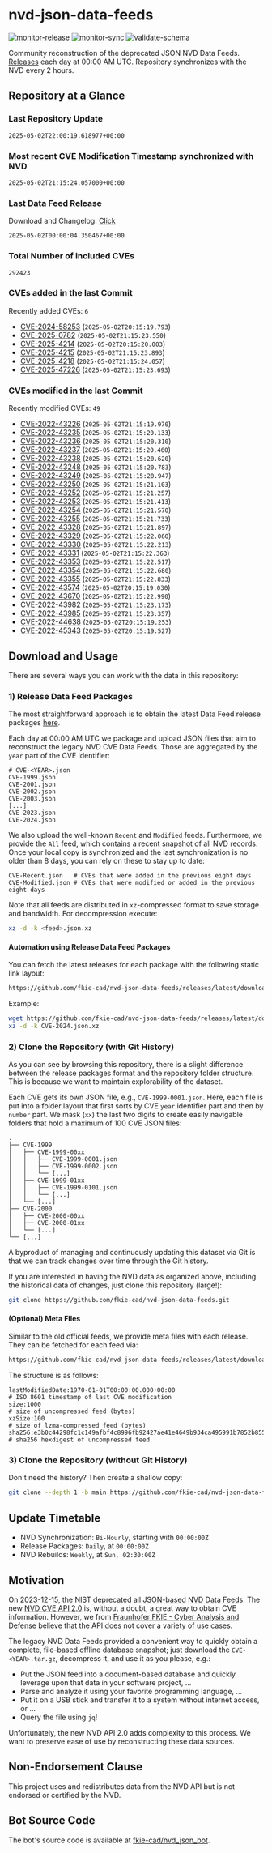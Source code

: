 # nvd-json-data-feeds

[![monitor-release](https://github.com/fkie-cad/nvd-json-data-feeds/actions/workflows/monitor_release.yml/badge.svg)](https://github.com/fkie-cad/nvd-json-data-feeds/actions/workflows/monitor_release.yml)
[![monitor-sync](https://github.com/fkie-cad/nvd-json-data-feeds/actions/workflows/monitor_sync.yml/badge.svg)](https://github.com/fkie-cad/nvd-json-data-feeds/actions/workflows/monitor_sync.yml)
[![validate-schema](https://github.com/fkie-cad/nvd-json-data-feeds/actions/workflows/validate_schema.yml/badge.svg)](https://github.com/fkie-cad/nvd-json-data-feeds/actions/workflows/validate_schema.yml)

Community reconstruction of the deprecated JSON NVD Data Feeds.
[Releases](https://github.com/fkie-cad/nvd-json-data-feeds/releases/latest) each day at 00:00 AM UTC.
Repository synchronizes with the NVD every 2 hours.

## Repository at a Glance

### Last Repository Update

```plain
2025-05-02T22:00:19.618977+00:00
```

### Most recent CVE Modification Timestamp synchronized with NVD

```plain
2025-05-02T21:15:24.057000+00:00
```

### Last Data Feed Release

Download and Changelog: [Click](https://github.com/fkie-cad/nvd-json-data-feeds/releases/latest)

```plain
2025-05-02T00:00:04.350467+00:00
```

### Total Number of included CVEs

```plain
292423
```

### CVEs added in the last Commit

Recently added CVEs: `6`

- [CVE-2024-58253](CVE-2024/CVE-2024-582xx/CVE-2024-58253.json) (`2025-05-02T20:15:19.793`)
- [CVE-2025-0782](CVE-2025/CVE-2025-07xx/CVE-2025-0782.json) (`2025-05-02T21:15:23.550`)
- [CVE-2025-4214](CVE-2025/CVE-2025-42xx/CVE-2025-4214.json) (`2025-05-02T20:15:20.003`)
- [CVE-2025-4215](CVE-2025/CVE-2025-42xx/CVE-2025-4215.json) (`2025-05-02T21:15:23.893`)
- [CVE-2025-4218](CVE-2025/CVE-2025-42xx/CVE-2025-4218.json) (`2025-05-02T21:15:24.057`)
- [CVE-2025-47226](CVE-2025/CVE-2025-472xx/CVE-2025-47226.json) (`2025-05-02T21:15:23.693`)


### CVEs modified in the last Commit

Recently modified CVEs: `49`

- [CVE-2022-43226](CVE-2022/CVE-2022-432xx/CVE-2022-43226.json) (`2025-05-02T21:15:19.970`)
- [CVE-2022-43235](CVE-2022/CVE-2022-432xx/CVE-2022-43235.json) (`2025-05-02T21:15:20.133`)
- [CVE-2022-43236](CVE-2022/CVE-2022-432xx/CVE-2022-43236.json) (`2025-05-02T21:15:20.310`)
- [CVE-2022-43237](CVE-2022/CVE-2022-432xx/CVE-2022-43237.json) (`2025-05-02T21:15:20.460`)
- [CVE-2022-43238](CVE-2022/CVE-2022-432xx/CVE-2022-43238.json) (`2025-05-02T21:15:20.620`)
- [CVE-2022-43248](CVE-2022/CVE-2022-432xx/CVE-2022-43248.json) (`2025-05-02T21:15:20.783`)
- [CVE-2022-43249](CVE-2022/CVE-2022-432xx/CVE-2022-43249.json) (`2025-05-02T21:15:20.947`)
- [CVE-2022-43250](CVE-2022/CVE-2022-432xx/CVE-2022-43250.json) (`2025-05-02T21:15:21.103`)
- [CVE-2022-43252](CVE-2022/CVE-2022-432xx/CVE-2022-43252.json) (`2025-05-02T21:15:21.257`)
- [CVE-2022-43253](CVE-2022/CVE-2022-432xx/CVE-2022-43253.json) (`2025-05-02T21:15:21.413`)
- [CVE-2022-43254](CVE-2022/CVE-2022-432xx/CVE-2022-43254.json) (`2025-05-02T21:15:21.570`)
- [CVE-2022-43255](CVE-2022/CVE-2022-432xx/CVE-2022-43255.json) (`2025-05-02T21:15:21.733`)
- [CVE-2022-43328](CVE-2022/CVE-2022-433xx/CVE-2022-43328.json) (`2025-05-02T21:15:21.897`)
- [CVE-2022-43329](CVE-2022/CVE-2022-433xx/CVE-2022-43329.json) (`2025-05-02T21:15:22.060`)
- [CVE-2022-43330](CVE-2022/CVE-2022-433xx/CVE-2022-43330.json) (`2025-05-02T21:15:22.213`)
- [CVE-2022-43331](CVE-2022/CVE-2022-433xx/CVE-2022-43331.json) (`2025-05-02T21:15:22.363`)
- [CVE-2022-43353](CVE-2022/CVE-2022-433xx/CVE-2022-43353.json) (`2025-05-02T21:15:22.517`)
- [CVE-2022-43354](CVE-2022/CVE-2022-433xx/CVE-2022-43354.json) (`2025-05-02T21:15:22.680`)
- [CVE-2022-43355](CVE-2022/CVE-2022-433xx/CVE-2022-43355.json) (`2025-05-02T21:15:22.833`)
- [CVE-2022-43574](CVE-2022/CVE-2022-435xx/CVE-2022-43574.json) (`2025-05-02T20:15:19.030`)
- [CVE-2022-43670](CVE-2022/CVE-2022-436xx/CVE-2022-43670.json) (`2025-05-02T21:15:22.990`)
- [CVE-2022-43982](CVE-2022/CVE-2022-439xx/CVE-2022-43982.json) (`2025-05-02T21:15:23.173`)
- [CVE-2022-43985](CVE-2022/CVE-2022-439xx/CVE-2022-43985.json) (`2025-05-02T21:15:23.357`)
- [CVE-2022-44638](CVE-2022/CVE-2022-446xx/CVE-2022-44638.json) (`2025-05-02T20:15:19.253`)
- [CVE-2022-45343](CVE-2022/CVE-2022-453xx/CVE-2022-45343.json) (`2025-05-02T20:15:19.527`)


## Download and Usage

There are several ways you can work with the data in this repository:

### 1) Release Data Feed Packages

The most straightforward approach is to obtain the latest Data Feed release packages [here](https://github.com/fkie-cad/nvd-json-data-feeds/releases/latest).

Each day at 00:00 AM UTC we package and upload JSON files that aim to reconstruct the legacy NVD CVE Data Feeds.
Those are aggregated by the `year` part of the CVE identifier:

```
# CVE-<YEAR>.json
CVE-1999.json
CVE-2001.json
CVE-2002.json
CVE-2003.json
[...]
CVE-2023.json
CVE-2024.json
```

We also upload the well-known `Recent` and `Modified` feeds.
Furthermore, we provide the `All` feed, which contains a recent snapshot of all NVD records.
Once your local copy is synchronized and the last synchronization is no older than 8 days, you can rely on these to stay up to date:

```plain
CVE-Recent.json   # CVEs that were added in the previous eight days
CVE-Modified.json # CVEs that were modified or added in the previous eight days
```

Note that all feeds are distributed in `xz`-compressed format to save storage and bandwidth.
For decompression execute:

```sh
xz -d -k <feed>.json.xz
```

#### Automation using Release Data Feed Packages

You can fetch the latest releases for each package with the following static link layout:

```sh
https://github.com/fkie-cad/nvd-json-data-feeds/releases/latest/download/CVE-<YEAR>.json.xz
```

Example:

```sh
wget https://github.com/fkie-cad/nvd-json-data-feeds/releases/latest/download/CVE-2024.json.xz
xz -d -k CVE-2024.json.xz
```

### 2) Clone the Repository (with Git History)

As you can see by browsing this repository, there is a slight difference between the release packages format and the repository folder structure.
This is because we want to maintain explorability of the dataset.

Each CVE gets its own JSON file, e.g., `CVE-1999-0001.json`.
Here, each file is put into a folder layout that first sorts by CVE `year` identifier part and then by `number` part.
We mask (`xx`) the last two digits to create easily navigable folders that hold a maximum of 100 CVE JSON files:

```plain
.
├── CVE-1999
│   ├── CVE-1999-00xx
│   │   ├── CVE-1999-0001.json
│   │   ├── CVE-1999-0002.json
│   │   └── [...]
│   ├── CVE-1999-01xx
│   │   ├── CVE-1999-0101.json
│   │   └── [...]
│   └── [...]
├── CVE-2000
│   ├── CVE-2000-00xx
│   ├── CVE-2000-01xx
│   └── [...]
└── [...]
```

A byproduct of managing and continuously updating this dataset via Git is that we can track changes over time through the Git history.

If you are interested in having the NVD data as organized above, including the historical data of changes, just clone this repository (large!):

```sh
git clone https://github.com/fkie-cad/nvd-json-data-feeds.git
```

#### (Optional) Meta Files

Similar to the old official feeds, we provide meta files with each release. They can be fetched for each feed via:

```sh
https://github.com/fkie-cad/nvd-json-data-feeds/releases/latest/download/CVE-<YEAR>.meta
```

The structure is as follows:

```plain
lastModifiedDate:1970-01-01T00:00:00.000+00:00                          # ISO 8601 timestamp of last CVE modification
size:1000                                                               # size of uncompressed feed (bytes)
xzSize:100                                                              # size of lzma-compressed feed (bytes)
sha256:e3b0c44298fc1c149afbf4c8996fb92427ae41e4649b934ca495991b7852b855 # sha256 hexdigest of uncompressed feed
```

### 3) Clone the Repository (without Git History)

Don't need the history? Then create a shallow copy:

```sh
git clone --depth 1 -b main https://github.com/fkie-cad/nvd-json-data-feeds.git
```


## Update Timetable

* NVD Synchronization: `Bi-Hourly`, starting with `00:00:00Z`
* Release Packages: `Daily`, at `00:00:00Z`
* NVD Rebuilds: `Weekly`, at `Sun, 02:30:00Z`


## Motivation

On 2023-12-15, the NIST deprecated all [JSON-based NVD Data Feeds](https://nvd.nist.gov/vuln/data-feeds#divRetirementBanner-1).
The new [NVD CVE API 2.0](https://nvd.nist.gov/developers/vulnerabilities) is, without a doubt, a great way to obtain CVE information.
However, we from [Fraunhofer FKIE - Cyber Analysis and Defense](https://www.fkie.fraunhofer.de/en/departments/cad.html) believe that the API does not cover a variety of use cases.

The legacy NVD Data Feeds provided a convenient way to quickly obtain a complete, file-based offline database snapshot; just download the `CVE-<YEAR>.tar.gz`, decompress it, and use it as you please, e.g.:

- Put the JSON feed into a document-based database and quickly leverage upon that data in your software project, ...
- Parse and analyze it using your favorite programming language, ...
- Put it on a USB stick and transfer it to a system without internet access, or ...
- Query the file using `jq`!

Unfortunately, the new NVD API 2.0 adds complexity to this process.
We want to preserve ease of use by reconstructing these data sources.

## Non-Endorsement Clause

This project uses and redistributes data from the NVD API but is not endorsed or certified by the NVD.

## Bot Source Code

The bot's source code is available at [fkie-cad/nvd\_json\_bot](https://github.com/fkie-cad/nvd_json_bot).